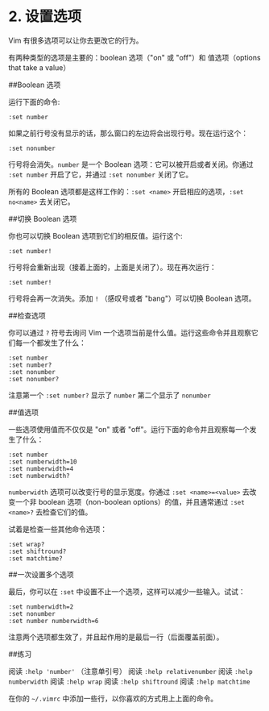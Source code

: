 # 2. 设置选项

Vim 有很多选项可以让你去更改它的行为。

有两种类型的选项是主要的：boolean 选项（"on" 或 "off"）和 值选项（options that take a value）

##Boolean 选项

运行下面的命令:

```vim
:set number
```

如果之前行号没有显示的话，那么窗口的左边将会出现行号。现在运行这个：

```vim
:set nonumber
```

行号将会消失。`number` 是一个 Boolean 选项：它可以被开启或者关闭。你通过 `:set number` 开启了它，并通过 `:set nonumber` 关闭了它。

所有的 Boolean 选项都是这样工作的：`:set <name>` 开启相应的选项，`:set no<name>` 去关闭它。

##切换 Boolean 选项

你也可以切换 Boolean 选项到它们的相反值。运行这个:

```vim
:set number!
```

行号将会重新出现（接着上面的，上面是关闭了）。现在再次运行：

```vim
:set number!
```

行号将会再一次消失。添加 `!` （感叹号或者 "bang"）可以切换 Boolean 选项。

##检查选项

你可以通过 `?` 符号去询问 Vim 一个选项当前是什么值。运行这些命令并且观察它们每一个都发生了什么：

```vim
:set number
:set number?
:set nonumber
:set nonumber?
```

注意第一个 `:set number?` 显示了 `number` 第二个显示了 `nonumber`

##值选项

一些选项使用值而不仅仅是 "on" 或者 "off"。运行下面的命令并且观察每一个发生了什么：

```vim 
:set number
:set numberwidth=10
:set numberwidth=4
:set numberwidth?
```

`numberwidth` 选项可以改变行号的显示宽度。你通过 `:set <name>=<value>` 去改变一个非 boolean 选项（non-boolean options）的值，并且通常通过 `:set <name>?` 去检查它们的值。

试着是检查一些其他命令选项：

```vim
:set wrap?
:set shiftround?
:set matchtime?
```

##一次设置多个选项

最后，你可以在 `:set` 中设置不止一个选项，这样可以减少一些输入。试试：

```vim
:set numberwidth=2
:set nonumber
:set number numberwidth=6
```

注意两个选项都生效了，并且起作用的是最后一行（后面覆盖前面）。

##练习

阅读 `:help 'number'` （注意单引号）
阅读 `:help relativenumber`
阅读 `:help numberwidth`
阅读 `:help wrap`
阅读 `:help shiftround`
阅读 `:help matchtime`

在你的 `~/.vimrc` 中添加一些行，以你喜欢的方式用上上面的命令。

